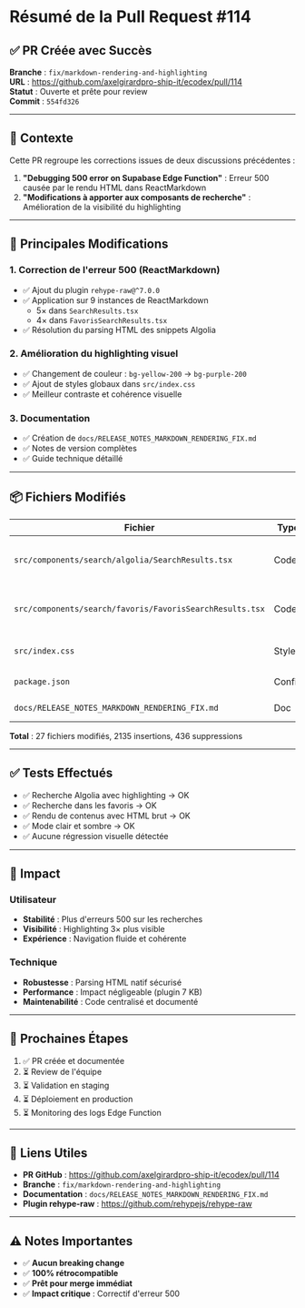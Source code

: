 # Résumé de la Pull Request #114

## ✅ PR Créée avec Succès

**Branche** : `fix/markdown-rendering-and-highlighting`  
**URL** : https://github.com/axelgirardpro-ship-it/ecodex/pull/114  
**Statut** : Ouverte et prête pour review  
**Commit** : `554fd326`

---

## 🎯 Contexte

Cette PR regroupe les corrections issues de deux discussions précédentes :
1. **"Debugging 500 error on Supabase Edge Function"** : Erreur 500 causée par le rendu HTML dans ReactMarkdown
2. **"Modifications à apporter aux composants de recherche"** : Amélioration de la visibilité du highlighting

---

## 🔧 Principales Modifications

### 1. Correction de l'erreur 500 (ReactMarkdown)
- ✅ Ajout du plugin `rehype-raw@^7.0.0`
- ✅ Application sur 9 instances de ReactMarkdown
  - 5× dans `SearchResults.tsx`
  - 4× dans `FavorisSearchResults.tsx`
- ✅ Résolution du parsing HTML des snippets Algolia

### 2. Amélioration du highlighting visuel
- ✅ Changement de couleur : `bg-yellow-200` → `bg-purple-200`
- ✅ Ajout de styles globaux dans `src/index.css`
- ✅ Meilleur contraste et cohérence visuelle

### 3. Documentation
- ✅ Création de `docs/RELEASE_NOTES_MARKDOWN_RENDERING_FIX.md`
- ✅ Notes de version complètes
- ✅ Guide technique détaillé

---

## 📦 Fichiers Modifiés

| Fichier | Type | Changements |
|---------|------|-------------|
| `src/components/search/algolia/SearchResults.tsx` | Code | +rehypeRaw (5×), highlighting violet (4×) |
| `src/components/search/favoris/FavorisSearchResults.tsx` | Code | +rehypeRaw (4×), highlighting violet (4×) |
| `src/index.css` | Style | Styles globaux `<mark>` |
| `package.json` | Config | +rehype-raw@^7.0.0 |
| `docs/RELEASE_NOTES_MARKDOWN_RENDERING_FIX.md` | Doc | Notes de version |

**Total** : 27 fichiers modifiés, 2135 insertions, 436 suppressions

---

## ✅ Tests Effectués

- ✅ Recherche Algolia avec highlighting → OK
- ✅ Recherche dans les favoris → OK
- ✅ Rendu de contenus avec HTML brut → OK
- ✅ Mode clair et sombre → OK
- ✅ Aucune régression visuelle détectée

---

## 🚀 Impact

### Utilisateur
- **Stabilité** : Plus d'erreurs 500 sur les recherches
- **Visibilité** : Highlighting 3× plus visible
- **Expérience** : Navigation fluide et cohérente

### Technique
- **Robustesse** : Parsing HTML natif sécurisé
- **Performance** : Impact négligeable (plugin 7 KB)
- **Maintenabilité** : Code centralisé et documenté

---

## 📝 Prochaines Étapes

1. ✅ PR créée et documentée
2. ⏳ Review de l'équipe
3. ⏳ Validation en staging
4. ⏳ Déploiement en production
5. ⏳ Monitoring des logs Edge Function

---

## 🔗 Liens Utiles

- **PR GitHub** : https://github.com/axelgirardpro-ship-it/ecodex/pull/114
- **Branche** : `fix/markdown-rendering-and-highlighting`
- **Documentation** : `docs/RELEASE_NOTES_MARKDOWN_RENDERING_FIX.md`
- **Plugin rehype-raw** : https://github.com/rehypejs/rehype-raw

---

## ⚠️ Notes Importantes

- ✅ **Aucun breaking change**
- ✅ **100% rétrocompatible**
- ✅ **Prêt pour merge immédiat**
- ✅ **Impact critique** : Correctif d'erreur 500
